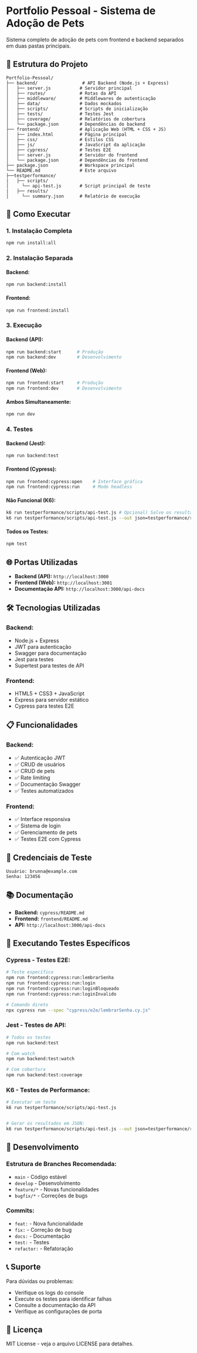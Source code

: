 # Portfolio Pessoal - Sistema de Adoção de Pets

Sistema completo de adoção de pets com frontend e backend separados em duas pastas principais.

## 📁 Estrutura do Projeto

```
Portfolio-Pessoal/
├── backend/                 # API Backend (Node.js + Express)
│   ├── server.js           # Servidor principal
│   ├── routes/             # Rotas da API
│   ├── middleware/         # Middlewares de autenticação
│   ├── data/               # Dados mockados
│   ├── scripts/            # Scripts de inicialização
│   ├── tests/              # Testes Jest
│   ├── coverage/           # Relatórios de cobertura
│   └── package.json        # Dependências do backend
├── frontend/               # Aplicação Web (HTML + CSS + JS)
│   ├── index.html          # Página principal
│   ├── css/                # Estilos CSS
│   ├── js/                 # JavaScript da aplicação
│   ├── cypress/            # Testes E2E
│   ├── server.js           # Servidor do frontend
│   └── package.json        # Dependências do frontend
├── package.json            # Workspace principal
└── README.md               # Este arquivo
├──testperformance/
|   ├── scripts/
│     └── api-test.js       # Script principal de teste
|   ├── results/
│     └── summary.json      # Relatório de execução

```

## 🚀 Como Executar

### **1. Instalação Completa**
```bash
npm run install:all
```

### **2. Instalação Separada**

#### **Backend:**
```bash
npm run backend:install
```

#### **Frontend:**
```bash
npm run frontend:install
```

### **3. Execução**

#### **Backend (API):**
```bash
npm run backend:start      # Produção
npm run backend:dev        # Desenvolvimento
```

#### **Frontend (Web):**
```bash
npm run frontend:start     # Produção
npm run frontend:dev       # Desenvolvimento
```

#### **Ambos Simultaneamente:**
```bash
npm run dev
```

### **4. Testes**

#### **Backend (Jest):**
```bash
npm run backend:test
```

#### **Frontend (Cypress):**
```bash
npm run frontend:cypress:open    # Interface gráfica
npm run frontend:cypress:run     # Modo headless
```

#### **Não Funcional (K6):**
```bash
k6 run testperformance/scripts/api-test.js # Opcional) Salve os resultados em JSON:
k6 run testperformance/scripts/api-test.js --out json=testperformance/results/summary.json # Modo headless
```
#### **Todos os Testes:**
```bash
npm test
```

## 🌐 Portas Utilizadas

- **Backend (API):** `http://localhost:3000`
- **Frontend (Web):** `http://localhost:3001`
- **Documentação API:** `http://localhost:3000/api-docs`

## 🛠️ Tecnologias Utilizadas

### **Backend:**
- Node.js + Express
- JWT para autenticação
- Swagger para documentação
- Jest para testes
- Supertest para testes de API

### **Frontend:**
- HTML5 + CSS3 + JavaScript
- Express para servidor estático
- Cypress para testes E2E

## 📋 Funcionalidades

### **Backend:**
- ✅ Autenticação JWT
- ✅ CRUD de usuários
- ✅ CRUD de pets
- ✅ Rate limiting
- ✅ Documentação Swagger
- ✅ Testes automatizados

### **Frontend:**
- ✅ Interface responsiva
- ✅ Sistema de login
- ✅ Gerenciamento de pets
- ✅ Testes E2E com Cypress


## 🔐 Credenciais de Teste

```
Usuário: brunna@example.com
Senha: 123456
```

## 📚 Documentação

- **Backend:** `cypress/README.md`
- **Frontend:** `frontend/README.md`
- **API:** `http://localhost:3000/api-docs`

## 🧪 Executando Testes Específicos

### **Cypress - Testes E2E:**
```bash
# Teste específico
npm run frontend:cypress:run:lembrarSenha
npm run frontend:cypress:run:login
npm run frontend:cypress:run:loginBloqueado
npm run frontend:cypress:run:loginInvalido

# Comando direto
npx cypress run --spec "cypress/e2e/lembrarSenha.cy.js"

```

### **Jest - Testes de API:**
```bash
# Todos os testes
npm run backend:test

# Com watch
npm run backend:test:watch

# Com cobertura
npm run backend:test:coverage
```

### **K6 - Testes de Performance:**
```bash
# Executar um teste
k6 run testperformance/scripts/api-test.js


# Gerar os resultados em JSON:
k6 run testperformance/scripts/api-test.js --out json=testperformance/results/summary.json
```


## 🔧 Desenvolvimento

### **Estrutura de Branches Recomendada:**
- `main` - Código estável
- `develop` - Desenvolvimento
- `feature/*` - Novas funcionalidades
- `bugfix/*` - Correções de bugs

### **Commits:**
- `feat:` - Nova funcionalidade
- `fix:` - Correção de bug
- `docs:` - Documentação
- `test:` - Testes
- `refactor:` - Refatoração

## 📞 Suporte

Para dúvidas ou problemas:
- Verifique os logs do console
- Execute os testes para identificar falhas
- Consulte a documentação da API
- Verifique as configurações de porta

## 📄 Licença

MIT License - veja o arquivo LICENSE para detalhes.
